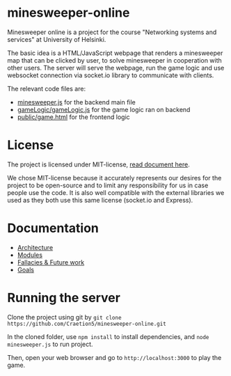 # minesweeper-online

Minesweeper online is a project for the course "Networking systems and services" at University of Helsinki.

The basic idea is a HTML/JavaScript webpage that renders a minesweeper map that can be clicked by user, to solve minesweeper in cooperation with other users. The server will serve the webpage, run the game logic and use websocket connection via socket.io library to communicate with clients.

The relevant code files are:
+ [minesweeper.js](minesweeper.js) for the backend main file
+ [gameLogic/gameLogic.js](gameLogic.js) for the game logic ran on backend
+ [public/game.html](public/game.html) for the frontend logic

# License

The project is licensed under MIT-license, [read document here](LICENSE.md).

We chose MIT-license because it accurately represents our desires for the project to be open-source and to limit any responsibility for us in case people use the code. It is also well compatible with the external libraries we used as they both use this same license (socket.io and Express).

# Documentation

+ [Architecture](architecture.md)
+ [Modules](modules.md)
+ [Fallacies & Future work](fallacies&future.md)
+ [Goals](goals.md)

# Running the server

Clone the project using git by `git clone https://github.com/Craetion5/minesweeper-online.git`

In the cloned folder, use `npm install` to install dependencies, and `node minesweeper.js` to run project.

Then, open your web browser and go to `http://localhost:3000` to play the game.
